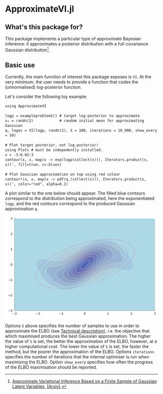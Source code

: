 # ApproximateVI.jl


## What's this package for?

This package implements a particular type of approximate Bayesian inference: it approximates a posterior distribution with a full-covariance Gaussian distribution[^1].



## Basic use

Currently, the main function of interest this package exposes is `VI`.
At the very minimum, the user needs to provide a function that codes the (unnormalised) log-posterior function.

Let's consider the following toy example:
```
using ApproximateVI

logp = exampleproblem1() # target log-posterior to approximate
x₀ = randn(2)            # random initial mean for approximating Gaussian
q, logev = VI(logp, randn(2), S = 100, iterations = 10_000, show_every = 50)

# Plot target posterior, not log-posterior!
using Plots # must be indepedently installed.
x = -3:0.02:3
contour(x, x, map(x -> exp(logp(collect(x))), Iterators.product(x, x))', fill=true, c=:blues)

# Plot Gaussian approximation on top using red colour
contour!(x, x, map(x -> pdf(q,(collect(x))), Iterators.product(x, x))', color="red", alpha=0.2)
```

A plot similar to the one below should appear. The filled blue contours correspond to the distribution being approximated, here the exponentiated `logp`, and the red contours correspond to the produced Gaussian approximation `q`.

![exampleproblem1](exampleproblem1.png)

Options `S` above specifies the number of samples to use in order to approximate the ELBO (see [Technical description](@ref)), i.e. the objective that which maximised produces the best Gaussian approximation. The higher the value of `S` is set, the better the approximation of the ELBO, however, at a higher computational cost. The lower the value of `S` is set, the faster the method, but the poorer the approximation of the ELBO. Options `iterations` specifies the number of iterations that the internal optimiser is run when maximising the ELBO. Option `show_every` specifies how often the progress of the ELBO maximisation should be reported.



[^1]:[Approximate Variational Inference Based on a Finite Sample of Gaussian Latent Variables](https://doi.org/10.1007/s10044-015-0496-9), [[Arxiv]](https://arxiv.org/pdf/1906.04507.pdf).
